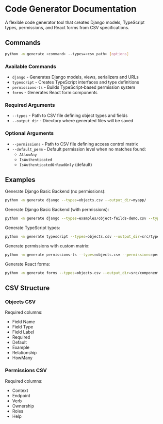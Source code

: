 # Code Generator Documentation

A flexible code generator tool that creates Django models, TypeScript types, permissions, and React forms from CSV specifications.

## Commands

```bash
python -m generate <command> --types=<csv_path> [options]
```

### Available Commands

- `django` - Generates Django models, views, serializers and URLs
- `typescript` - Creates TypeScript interfaces and type definitions
- `permissions-ts` - Builds TypeScript-based permission system
- `forms` - Generates React form components

### Required Arguments

- `--types` - Path to CSV file defining object types and fields
- `--output_dir` - Directory where generated files will be saved

### Optional Arguments

- `--permissions` - Path to CSV file defining access control matrix
- `--default_perm` - Default permission level when no matches found:
  - `AllowAny`
  - `IsAuthenticated` 
  - `IsAuthenticatedOrReadOnly` (default)

## Examples

Generate Django Basic Backend (no permissions):
```bash
python -m generate django --types=objects.csv --output_dir=myapp/
```

Generate Django Basic Backend (with permissions):
```bash
python -m generate django --types=examples/object-feilds-demo.csv --types=examples/permissions-matrix-demo.csv --output_dir=myapp/
```

Generate TypeScript types:
```bash
python -m generate typescript --types=objects.csv --output_dir=src/types/
```

Generate permissions with custom matrix:
```bash 
python -m generate permissions-ts --types=objects.csv --permissions=perms.csv --output_dir=src/access/
```

Generate React forms:
```bash
python -m generate forms --types=objects.csv --output_dir=src/components/forms/
```

## CSV Structure

### Objects CSV
Required columns:
- Field Name
- Field Type 
- Field Label
- Required
- Default
- Example
- Relationship
- HowMany

### Permissions CSV
Required columns:
- Context
- Endpoint
- Verb
- Ownership
- Roles
- Help
